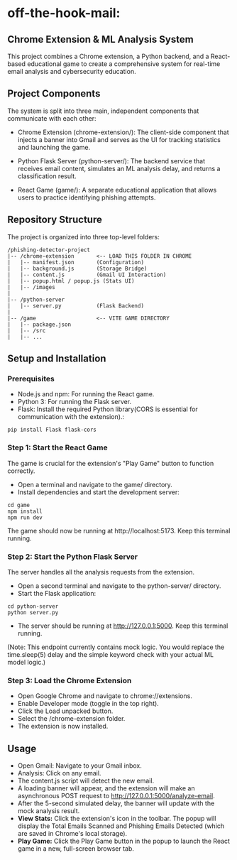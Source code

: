 # off-the-hook-mail: 
## Chrome Extension & ML Analysis System
This project combines a Chrome extension, a Python backend, and a React-based educational game to create a comprehensive system for real-time email analysis and cybersecurity education.

## Project Components
The system is split into three main, independent components that communicate with each other:

* Chrome Extension (chrome-extension/): The client-side component that injects a banner into Gmail and serves as the UI for tracking statistics and launching the game.

* Python Flask Server (python-server/): The backend service that receives email content, simulates an ML analysis delay, and returns a classification result.

* React Game (game/): A separate educational application that allows users to practice identifying phishing attempts.

## Repository Structure
The project is organized into three top-level folders:

```
/phishing-detector-project
|-- /chrome-extension       <-- LOAD THIS FOLDER IN CHROME
|   |-- manifest.json       (Configuration)
|   |-- background.js       (Storage Bridge)
|   |-- content.js          (Gmail UI Interaction)
|   |-- popup.html / popup.js (Stats UI)
|   |-- /images
|
|-- /python-server
|   |-- server.py           (Flask Backend)
|
|-- /game                   <-- VITE GAME DIRECTORY
|   |-- package.json
|   |-- /src
|   |-- ...
```

## Setup and Installation
### Prerequisites
* Node.js and npm: For running the React game.
* Python 3: For running the Flask server.
* Flask: Install the required Python library(CORS is essential for communication with the extension).: 
```
pip install Flask flask-cors
``` 

### Step 1: Start the React Game
The game is crucial for the extension's "Play Game" button to function correctly.
* Open a terminal and navigate to the game/ directory.
* Install dependencies and start the development server:
```
cd game
npm install
npm run dev
```
The game should now be running at http://localhost:5173. Keep this terminal running.

### Step 2: Start the Python Flask Server
The server handles all the analysis requests from the extension.

* Open a second terminal and navigate to the python-server/ directory.
* Start the Flask application:
```
cd python-server
python server.py
```
* The server should be running at http://127.0.0.1:5000. Keep this terminal running.

(Note: This endpoint currently contains mock logic. You would replace the time.sleep(5) delay and the simple keyword check with your actual ML model logic.)

### Step 3: Load the Chrome Extension
* Open Google Chrome and navigate to chrome://extensions.
* Enable Developer mode (toggle in the top right).
* Click the Load unpacked button.
* Select the /chrome-extension folder.
* The extension is now installed.

## Usage
* Open Gmail: Navigate to your Gmail inbox.
* Analysis: Click on any email.
* The content.js script will detect the new email.
* A loading banner will appear, and the extension will make an asynchronous POST request to http://127.0.0.1:5000/analyze-email.
* After the 5-second simulated delay, the banner will update with the mock analysis result.
* **View Stats:** Click the extension's icon in the toolbar. The popup will display the Total Emails Scanned and Phishing Emails Detected (which are saved in Chrome's local storage).
* **Play Game:** Click the Play Game button in the popup to launch the React game in a new, full-screen browser tab.